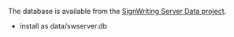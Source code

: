 The database is available from the [SignWriting Server Data project](https://github.com/Slevinski/swserver_data/).
* install as data/swserver.db
